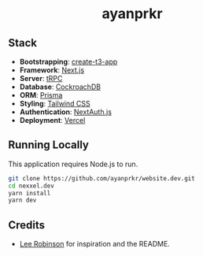 <h1 align="center">ayanprkr</h1>

## Stack

- **Bootstrapping**: [create-t3-app](https://create.t3.gg/)
- **Framework**: [Next.js](https://nextjs.org/)
- **Server**: [tRPC](https://trpc.io/)
- **Database**: [CockroachDB](https://www.cockroachlabs.com/)
- **ORM**: [Prisma](https://prisma.io/)
- **Styling**: [Tailwind CSS](https://tailwindcss.com/)
- **Authentication**: [NextAuth.js](https://next-auth.js.org/)
- **Deployment**: [Vercel](https://vercel.com/)

## Running Locally

This application requires Node.js to run.

```bash
git clone https://github.com/ayanprkr/website.dev.git
cd nexxel.dev
yarn install
yarn dev
```

## Credits
- [Lee Robinson](https://leerob.io/) for inspiration and the README.
